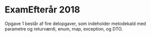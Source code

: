 # ExamEfterår 2018
Opgave 1 består af fire delopgaver, som indeholder metodekald med parametre og returværdi, enum, map, exception, og DTO.
